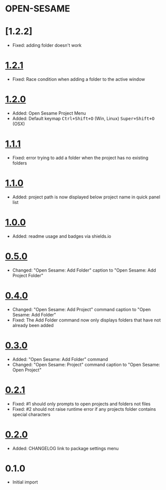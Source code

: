 # OPEN-SESAME

# [1.2.2]

* Fixed: adding folder doesn't work

# [1.2.1]

* Fixed: Race condition when adding a folder to the active window

# [1.2.0]

* Added: Open Sesame Project Menu
* Added: Default keymap <kbd>Ctrl+Shift+O</kbd> (Win, Linux) <kbd>Super+Shift+O</kbd> (OSX)

# [1.1.1]

* Fixed: error trying to add a folder when the project has no existing folders

# [1.1.0]

* Added: project path is now displayed below project name in quick panel list

# [1.0.0]

* Added: readme usage and badges via shields.io

# [0.5.0]

* Changed: "Open Sesame: Add Folder" caption to "Open Sesame: Add Project Folder"

# [0.4.0]

* Changed: "Open Sesame: Add Project" command caption to "Open Sesame: Add Folder"
* Fixed: The Add Folder command now only displays folders that have not already been added

# [0.3.0]

* Added: "Open Sesame: Add Folder" command
* Changed: "Open Sesame: Project" command caption to "Open Sesame: Open Project"

# [0.2.1]

* Fixed: #1 should only prompts to open projects and folders not files
* Fixed: #2 should not raise runtime error if any projects folder contains special characters

# [0.2.0]

* Added: CHANGELOG link to package settings menu

# 0.1.0

* Initial import

[1.2.1]: https://github.com/gerardroche/sublime-open-sesame/compare/1.2.0...1.2.1
[1.2.0]: https://github.com/gerardroche/sublime-open-sesame/compare/1.1.1...1.2.0
[1.1.1]: https://github.com/gerardroche/sublime-open-sesame/compare/1.1.0...1.1.1
[1.1.0]: https://github.com/gerardroche/sublime-open-sesame/compare/1.0.0...1.1.0
[1.0.0]: https://github.com/gerardroche/sublime-open-sesame/compare/0.5.0...1.0.0
[0.5.0]: https://github.com/gerardroche/sublime-open-sesame/compare/0.4.0...0.5.0
[0.4.0]: https://github.com/gerardroche/sublime-open-sesame/compare/0.3.0...0.4.0
[0.3.0]: https://github.com/gerardroche/sublime-open-sesame/compare/0.2.0...0.3.0
[0.2.1]: https://github.com/gerardroche/sublime-open-sesame/compare/0.2.0...0.2.1
[0.2.0]: https://github.com/gerardroche/sublime-open-sesame/compare/0.1.0...0.2.0
